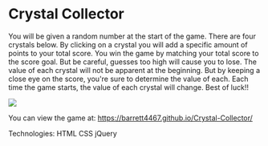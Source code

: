 # Crystal Collector


 You will be given a random number at the start of the game. There are four crystals below. By clicking on a crystal you will add a specific amount of points to your total score. You win the game by matching your total score to the score goal. But be careful, guesses too high will cause you to lose. The value of each crystal will not be apparent at the beginning. But by keeping a close eye on the score, you're sure to determine the value of each. Each time the game starts, the value of each crystal will change. Best of luck!!
 
 ![](CrystalCollector.gif)

You can view the game at: https://barrett4467.github.io/Crystal-Collector/

Technologies: 
    HTML
    CSS
    jQuery